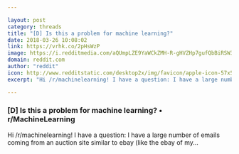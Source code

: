 ```yaml
---

layout: post
category: threads
title: "[D] Is this a problem for machine learning?"
date: 2018-03-26 10:08:02
link: https://vrhk.co/2pHsWzP
image: https://i.redditmedia.com/aQUmpLZE9YaWCkZMH-R-gHVZHp7gufQbBiRSW3H9rec.jpg?w=320&s=06a95ab22d252b4b8076cb4e7922c007
domain: reddit.com
author: "reddit"
icon: http://www.redditstatic.com/desktop2x/img/favicon/apple-icon-57x57.png
excerpt: "Hi /r/machinelearning! I have a question: I have a large number of emails coming from an auction site similar to ebay (like the ebay of my..."

---
```


### [D] Is this a problem for machine learning? • r/MachineLearning

Hi /r/machinelearning! I have a question: I have a large number of emails coming from an auction site similar to ebay (like the ebay of my...